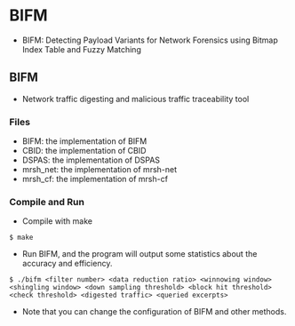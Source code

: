 # BIFM
- BIFM: Detecting Payload Variants for Network Forensics using Bitmap Index Table and Fuzzy Matching

## BIFM
- Network traffic digesting and malicious traffic traceability tool

### Files
- BIFM: the implementation of BIFM
- CBID: the implementation of CBID
- DSPAS: the implementation of DSPAS
- mrsh_net: the implementation of mrsh-net
- mrsh_cf: the implementation of mrsh-cf

### Compile and Run
- Compile with make
```
$ make
```
- Run BIFM, and the program will output some statistics about the accuracy and efficiency. 
```
$ ./bifm <filter number> <data reduction ratio> <winnowing window> <shingling window> <down sampling threshold> <block hit threshold> <check threshold> <digested traffic> <queried excerpts>
```
- Note that you can change the configuration of BIFM and other methods.
